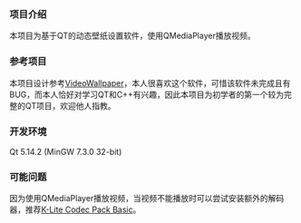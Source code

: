 ### 项目介绍
本项目为基于QT的动态壁纸设置软件，使用QMediaPlayer播放视频。
### 参考项目
本项目设计参考[VideoWallpaper](https://github.com/crablet/VideoWallpaper)，本人很喜欢这个软件，可惜该软件未完成且有BUG，而本人恰好对学习QT和C++有兴趣，因此本项目为初学者的第一个较为完整的QT项目，欢迎他人指教。
### 开发环境
Qt 5.14.2 (MinGW 7.3.0 32-bit)
### 可能问题
因为使用QMediaPlayer播放视频，当视频不能播放时可以尝试安装额外的解码器，推荐[K-Lite Codec Pack Basic](https://codecguide.com/download_k-lite_codec_pack_basic.htm)。
